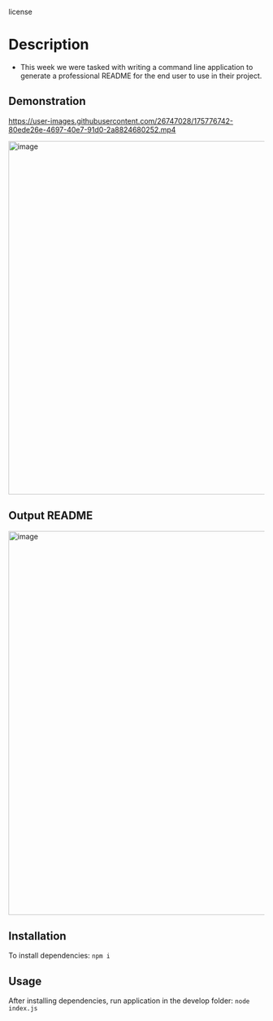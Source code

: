 license

# Description
* This week we were tasked with writing a command line application to generate a professional README for the end user to use in their project.

## Demonstration


https://user-images.githubusercontent.com/26747028/175776742-80ede26e-4697-40e7-91d0-2a8824680252.mp4

<img width="695" alt="image" src="https://user-images.githubusercontent.com/26747028/175776783-8cd78037-9c37-4552-9d74-ee08e3e61c90.png">


## Output README
<img width="755" alt="image" src="https://user-images.githubusercontent.com/26747028/175776902-4c54a432-ba0a-4b75-8db8-4a09477584de.png">

## Installation
To install dependencies: 
`
npm i
`
## Usage
After installing dependencies, run application in the develop folder:
`
node index.js
`
